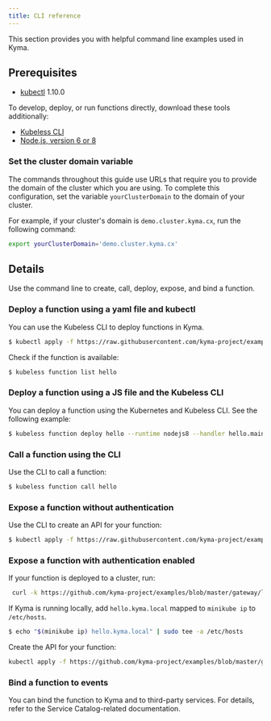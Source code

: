 ```yaml
---
title: CLI reference
---
```


This section provides you with helpful command line examples used in Kyma.

## Prerequisites

* [kubectl](https://kubernetes.io/docs/tasks/tools/install-kubectl/) 1.10.0

To develop, deploy, or run functions directly, download these tools additionally:

* [Kubeless CLI](https://github.com/kubeless/kubeless/releases)
* [Node.js, version 6 or 8](https://nodejs.org/en/download/)

### Set the cluster domain variable

The commands throughout this guide use URLs that require you to provide the domain of the cluster which you are using. To complete this configuration, set the variable `yourClusterDomain` to the domain of your cluster.

For example, if your cluster's domain is `demo.cluster.kyma.cx`, run the following command:

   ```bash
   export yourClusterDomain='demo.cluster.kyma.cx'
   ```

## Details

Use the command line to create, call, deploy, expose, and bind a function.

### Deploy a function using a yaml file and kubectl

You can use the Kubeless CLI to deploy functions in Kyma.

```bash
$ kubectl apply -f https://raw.githubusercontent.com/kyma-project/examples/master/gateway/lambda/deployment.yaml
```

Check if the function is available:
```bash
$ kubeless function list hello
```
### Deploy a function using a JS file and the Kubeless CLI

You can deploy a function using the Kubernetes and Kubeless CLI. See the following example:

```bash
$ kubeless function deploy hello --runtime nodejs8 --handler hello.main --from-file https://raw.githubusercontent.com/kyma-project/examples/master/event-subscription/lambda/js/hello-with-data.js --trigger-http
```

### Call a function using the CLI

Use the CLI to call a function:

```bash
$ kubeless function call hello
```

### Expose a function without authentication

Use the CLI to create an API for your function:

```bash
$ kubectl apply -f https://raw.githubusercontent.com/kyma-project/examples/master/gateway/lambda/api-without-auth.yaml
```

### Expose a function with authentication enabled

If your function is deployed to a cluster, run:

```bash
 curl -k https://github.com/kyma-project/examples/blob/master/gateway/lambda/api-with-auth.yaml | sed "s/.kyma.local/.$yourClusterDomain/" | kubectl apply -f -
```


If Kyma is running locally, add `hello.kyma.local` mapped to `minikube ip` to `/etc/hosts`.

```bash
$ echo "$(minikube ip) hello.kyma.local" | sudo tee -a /etc/hosts
```

Create the API for your function:

```bash
kubectl apply -f https://github.com/kyma-project/examples/blob/master/gateway/lambda/api-with-auth.yaml
```

### Bind a function to events
You can bind the function to Kyma and to third-party services. For details, refer to the Service Catalog-related documentation.
